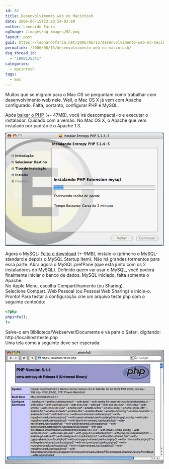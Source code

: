 ```yaml
---
id: 62
title: Desenvolvimento web no Macintosh
date: 2006-06-15T23:20:54-03:00
author: Leonardo Faria
ogImage: /images/og-images/62.png
layout: post
guid: https://leonardofaria.net/2006/06/15/desenvolvimento-web-no-macintosh/
permalink: /2006/06/15/desenvolvimento-web-no-macintosh/
dsq_thread_id:
  - "1000135341"
categories:
  - macintosh
tags:
  - mac
---
```

Muitos que se migram para o Mac OS se perguntam como trabalhar com desenvolvimento web nele. Well, o Mac OS X já vem com Apache configurado. Falta, portanto, configurar PHP e MySQL.

<!--more-->

Após [baixar o PHP](http://www.entropy.ch/software/macosx/php/) (+- 47MB), você irá descompactá-lo e executar o instalador. Cuidado com a versão. No Mac OS X, o Apache que vem instalado por padrão é o Apache 1.3.  


<center>
  <img src="/wp-content/uploads/2006/06/mac01.gif" alt="Instalação do PHP" />
</center>


Agora o MySQL: [Feito o download](http://dev.mysql.com/downloads/mysql/4.0.html#Mac_OS_X) (+-9MB), instale-o (primeiro o MySQL-standard e depois o MySQL Startup Item). Não há grandes tormentos para essa parte. Abra agora o MySQL.prefPane (que está junto com os 2 instaladores do MySQL). Definido quem vai usar o MySQL, você poderá finalmente iniciar o banco de dados. MySQL iniciado, falta somente o Apache:  
No Apple Menu, escolha Compartilhamento (ou Sharing).  
Selecione Compart. Web Pessoal (ou Pessoal Web Sharing) e inicie-o.  
Pronto! Para testar a configuração crie um arquivo teste.php com o seguinte conteúdo:

```php
<?php
phpinfo();
?>
```

Salve-o em Biblioteca/Webserver/Documents e vá para o Safari, digitando: http://localhost/teste.php  
Uma tela como a seguinte deve ser esperada:  

<center>
  <img src="/wp-content/uploads/2006/06/mac02.gif" alt="PHP configurado" />
</center>
